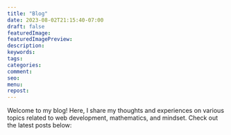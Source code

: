 ```yaml
---
title: "Blog"
date: 2023-08-02T21:15:40-07:00
draft: false
featuredImage:
featuredImagePreview: 
description:
keywords:
tags: 
categories: 
comment:
seo:
menu:
repost:
---
```


Welcome to my blog! Here, I share my thoughts and experiences on various topics related to web development, mathematics, and mindset. Check out the latest posts below:
